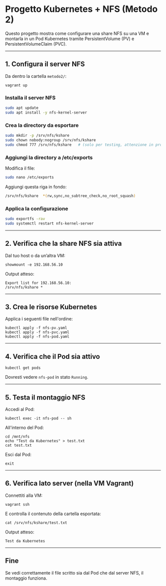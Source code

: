 # Progetto Kubernetes + NFS (Metodo 2)

Questo progetto mostra come configurare una share NFS su una VM e montarla in un Pod Kubernetes tramite PersistentVolume (PV) e PersistentVolumeClaim (PVC).

---

## 1. Configura il server NFS 

Da dentro la cartella `metodo2/`:

```
vagrant up
```

### Installa il server NFS
```bash
sudo apt update
sudo apt install -y nfs-kernel-server
```
### Crea la directory da esportare
```bash
sudo mkdir -p /srv/nfs/kshare
sudo chown nobody:nogroup /srv/nfs/kshare
sudo chmod 777 /srv/nfs/kshare   # (solo per testing, attenzione in produzione)
```
### Aggiungi la directory a /etc/exports
Modifica il file:
```bash
sudo nano /etc/exports
```
Aggiungi questa riga in fondo:
```bash
/srv/nfs/kshare  *(rw,sync,no_subtree_check,no_root_squash)
```
### Applica la configurazione
```bash
sudo exportfs -rav
sudo systemctl restart nfs-kernel-server
```
---

## 2. Verifica che la share NFS sia attiva

Dal tuo host o da un’altra VM:

```
showmount -e 192.168.56.10
```

Output atteso:

```
Export list for 192.168.56.10:
/srv/nfs/kshare *
```

---

## 3. Crea le risorse Kubernetes

Applica i seguenti file nell'ordine:

```
kubectl apply -f nfs-pv.yaml
kubectl apply -f nfs-pvc.yaml
kubectl apply -f nfs-pod.yaml
```

---

## 4. Verifica che il Pod sia attivo

```
kubectl get pods
```

Dovresti vedere `nfs-pod` in stato `Running`.

---

## 5. Testa il montaggio NFS

Accedi al Pod:

```
kubectl exec -it nfs-pod -- sh
```

All'interno del Pod:

```
cd /mnt/nfs
echo "Test da Kubernetes" > test.txt
cat test.txt
```

Esci dal Pod:

```
exit
```

---

## 6. Verifica lato server (nella VM Vagrant)

Connettiti alla VM:

```
vagrant ssh
```

E controlla il contenuto della cartella esportata:

```
cat /srv/nfs/kshare/test.txt
```

Output atteso:

```
Test da Kubernetes
```

---

## Fine

Se vedi correttamente il file scritto sia dal Pod che dal server NFS, il montaggio funziona.
